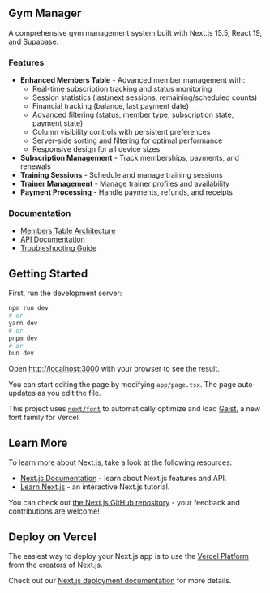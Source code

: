 ## Gym Manager

A comprehensive gym management system built with Next.js 15.5, React 19, and Supabase.

### Features

- **Enhanced Members Table** - Advanced member management with:
  - Real-time subscription tracking and status monitoring
  - Session statistics (last/next sessions, remaining/scheduled counts)
  - Financial tracking (balance, last payment date)
  - Advanced filtering (status, member type, subscription state, payment state)
  - Column visibility controls with persistent preferences
  - Server-side sorting and filtering for optimal performance
  - Responsive design for all device sizes
- **Subscription Management** - Track memberships, payments, and renewals
- **Training Sessions** - Schedule and manage training sessions
- **Trainer Management** - Manage trainer profiles and availability
- **Payment Processing** - Handle payments, refunds, and receipts

### Documentation

- [Members Table Architecture](./docs/members-table-architecture.md)
- [API Documentation](./docs/api/members-api.md)
- [Troubleshooting Guide](./docs/troubleshooting-members-table.md)

## Getting Started

First, run the development server:

```bash
npm run dev
# or
yarn dev
# or
pnpm dev
# or
bun dev
```

Open [http://localhost:3000](http://localhost:3000) with your browser to see the result.

You can start editing the page by modifying `app/page.tsx`. The page auto-updates as you edit the file.

This project uses [`next/font`](https://nextjs.org/docs/app/building-your-application/optimizing/fonts) to automatically optimize and load [Geist](https://vercel.com/font), a new font family for Vercel.

## Learn More

To learn more about Next.js, take a look at the following resources:

- [Next.js Documentation](https://nextjs.org/docs) - learn about Next.js features and API.
- [Learn Next.js](https://nextjs.org/learn) - an interactive Next.js tutorial.

You can check out [the Next.js GitHub repository](https://github.com/vercel/next.js) - your feedback and contributions are welcome!

## Deploy on Vercel

The easiest way to deploy your Next.js app is to use the [Vercel Platform](https://vercel.com/new?utm_medium=default-template&filter=next.js&utm_source=create-next-app&utm_campaign=create-next-app-readme) from the creators of Next.js.

Check out our [Next.js deployment documentation](https://nextjs.org/docs/app/building-your-application/deploying) for more details.
